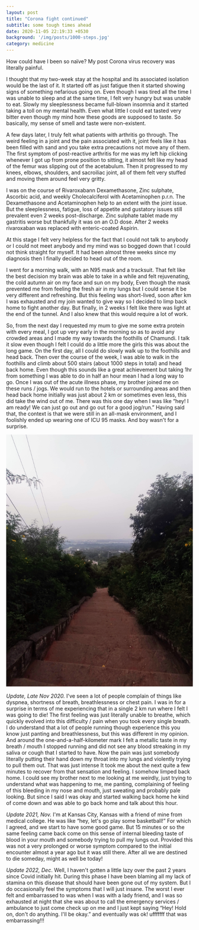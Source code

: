 ```yaml
---
layout: post
title: "Corona fight continued"
subtitle: some tough times ahead
date: 2020-11-05 22:19:33 +0530
background: '/img/posts/1000-steps.jpg'
category: medicine
---
```

How could have I been so naïve? My post Corona virus recovery was literally painful. 

I thought that my two-week stay at the hospital and its associated isolation would be the last of it. It started off as just  fatigue then it started showing signs of something nefarious going on. Even though I was tired all the time I was unable to sleep and at the same time, I felt very hungry but was unable to eat. Slowly my sleeplessness became full-blown insomnia and it started taking a toll on my mental health. Even what little I could eat tasted very bitter even though my mind how these goods are supposed to taste. So basically, my sense of smell and taste were non-existent. 

A few days later, I truly felt what patients with arthritis go through. The weird feeling in a joint and the pain associated with it, joint feels like it has been filled with sand and you take extra precautions not move any of them. The first symptom of post-reactive arthritis for me was my left hip clicking whenever I got up from prone position to sitting, it almost felt like my head of the femur was slipping out of the acetabulum. Then it progressed to my knees, elbows, shoulders, and sacroiliac joint, all of them felt very stuffed and moving them around feel very gritty. 

I was on the course of Rivaroxabann Dexamethasone, Zinc sulphate, Ascorbic acid, and weekly Cholecalciferol with Acetaminophen p.r.n. The Dexamethasone and Acetaminophen help to an extent with the joint issue. But the sleeplessness, fatigue, loss of appetite and gustatory issues still prevalent even 2 weeks post-discharge. Zinc sulphate tablet made my gastritis worse but thankfully it was on an O.D dose. After 2 weeks rivaroxaban was replaced with enteric-coated Aspirin.

At this stage I felt very helpless for the fact that I could not talk to anybody or I could not meet anybody and my mind was so bogged down that I could not think straight for myself. It had been almost three weeks since my diagnosis then I finally decided to head out of the room.

I went for a morning walk, with an N95 mask and a tracksuit. That felt like the best decision my brain was able to take in a while and felt rejuvenating, the cold autumn air on my face and sun on my body,  Even though the mask prevented me from feeling the fresh air in my lungs but I could sense it be very different and refreshing. But this feeling was short-lived, soon after km I was exhausted and my join wanted to give way so I decided to limp back home to fight another day. But finally, in 2 weeks I felt like there was light at the end of the tunnel. And I also knew that this would require a lot of work.

So, from the next day I requested my mum to give me some extra protein with every meal, I got up very early in the morning so as to avoid any crowded areas and I made my way towards the foothills of Chamundi. I talk it slow even though I felt I could do a little more the girls this was about the long game. On the first day, all I could do slowly walk up to the foothills and head back. Then over the course of the week, I was able to walk in the foothills and climb about 500 stairs (about 1000 steps in total) and head back home. Even though this sounds like a great achievement but taking 1hr from something I was able to do in half an hour mean I had a long way to go. Once I was out of the acute illness phase, my brother joined me on these runs / jogs. We would run to the hotels or surrounding areas and then head back home initially was just about 2 km or sometimes even less, this did take the wind out of me. There was this one day when I was like “hey! I am ready! We can just go out and go out for a good jog/run.” Having said that, the context is that we were still in an all-mask environment, and I foolishly ended up wearing one of ICU 95 masks. And boy wasn't for a surprise.

![A long way to go](/img/posts/steps-down.jpg "A long way to go")

*Update, Late Nov 2020.* I've seen a lot of people complain of things like dyspnea, shortness of breath, breathlessness or chest pain. I was in for a surprise in terms of me experiencing that in a single 2 km run where I felt I was going to die! The first feeling was just literally unable to breathe, which quickly evolved into this difficulty / pain when you took every single breath. I do understand that a lot of people running though experience this you know just panting and breathlessness, but this was different in my opinion. And around the one-and-a-half-kilometer mark I felt a metallic taste in my breath / mouth I stopped running and did not see any blood streaking in my saliva or cough that I started to have. Now the pain was just somebody literally putting their hand down my throat into my lungs and violently trying to pull them out. That was just intense It took me about the next quite a few minutes to recover from that sensation and feeling. I somehow limped back home. I could see my brother next to me looking at me weirdly, just trying to understand what was happening to me, me panting, complaining of feeling of this bleeding in my nose and mouth, just sweating and probably pale looking. But since I said I was okay and started walking back home he kind of come down and was able to go back home and talk about this hour. 

*Update 2021, Nov.* I'm at Kansas City, Kansas with a friend of mine from medical college. He was like “hey, let's go play some basketball!” For which I agreed, and we start to have some good game. But 15 minutes or so the same feeling came back come on this sense of internal bleeding taste of blood in your mouth and somebody trying to pull my lungs out. Provided this was not a very prolonged or worse symptom compared to the initial encounter almost a year ago but it was still there. After all we are destined to die someday, might as well be today!

*Update 2022, Dec*. Well, I haven't gotten a little lazy over the past 2 years since Covid initially hit. During this phase I have been blaming all my lack of stamina on this disease that should have been gone out of my system. But I do occasionally feel the symptoms that I will just insane. The worst I ever felt and embarrassed to was when I was with a lady friend, and I was so exhausted at night that she was about to call the emergency services / ambulance to just come check up on me and I just kept saying “Hey! Hold on, don't do anything. I'll be okay.” and eventually was ok! ufffffff that was embarrassing!!!